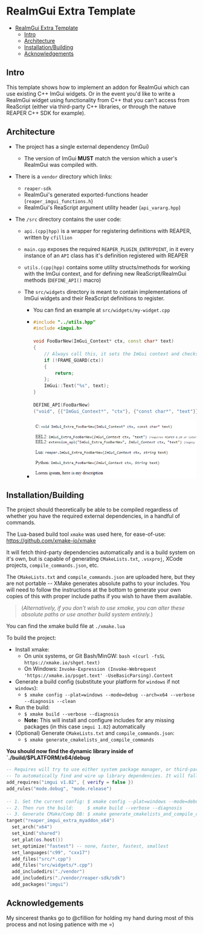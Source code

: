 # ReaImGui Extra Template

- [ReaImGui Extra Template](#reaimgui-extra-template)
  - [Intro](#intro)
  - [Architecture](#architecture)
  - [Installation/Building](#installationbuilding)
  - [Acknowledgements](#acknowledgements)

## Intro

This template shows how to implement an addon for ReaImGui which can use existing C++ ImGui widgets.
Or in the event you'd like to write a ReaImGui widget using functionality from C++ that you can't access from ReaScript (either via third-party C++ libraries, or through the natuve REAPER C++ SDK for example).

## Architecture

- The project has a single external dependency (ImGui)
  - The version of ImGui **MUST** match the version which a user's ReaImGui was compiled with.
- There is a `vendor` directory which links:
  - `reaper-sdk`
  - ReaImGui's generated exported-functions header (`reaper_imgui_functions.h`)
  - ReaImGui's ReaScript argument utility header (`api_vararg.hpp`)
- The `/src` directory contains the user code:

  - `api.(cpp|hpp)` is a wrapper for registering definitions with REAPER, written by `cfillion`
  - `main.cpp` exposes the required `REAPER_PLUGIN_ENTRYPOINT`, in it every instance of an `API` class has it's definition registered with REAPER
  - `utils.(cpp|hpp)` contains some utility structs/methods for working with the ImGui context, and for defining new ReaScript/ReaImGui methods (`DEFINE_API()` macro)
  - The `src/widgets` directory is meant to contain implementations of ImGui widgets and their ReaScript definitions to register.

    - You can find an example at `src/widgets/my-widget.cpp`
    - ```cpp
      #include "../utils.hpp"
      #include <imgui.h>

      void FooBarNew(ImGui_Context* ctx, const char* text)
      {
          // Always call this, it sets the ImGui context and checks other things
          if (!FRAME_GUARD(ctx))
          {
              return;
          };
          ImGui::Text("%s", text);
      }

      DEFINE_API(FooBarNew)
      ("void", {{"ImGui_Context*", "ctx"}, {"const char*", "text"}}, "Lorem ipsum, here is my description");
      ```

    - ![ReaScript Definition](./imgui-extra-foobarnew.png)

## Installation/Building

The project should theoretically be able to be compiled regardless of whether you have the required external dependencies, in a handful of commands.

The Lua-based build tool `xmake` was used here, for ease-of-use: https://github.com/xmake-io/xmake

It will fetch third-party dependencies automatically and is a build system on it's own, but is capable of generating `CMakeLists.txt`, `.vsxproj`, XCode projects, `compile_commands.json`, etc.

The `CMakeLists.txt` and `compile_commands.json` are uploaded here, but they are not portable -- XMake generates absolute paths to your includes. You will need to follow the instructions at the bottom to generate your own copies of this with proper include paths if you wish to have them available.

> (_Alternatively, if you don't wish to use xmake, you can alter these absolute paths or use another build system entirely._)

You can find the xmake build file at `./xmake.lua`

To build the project:

- Install xmake:
  - On unix systems, or Git Bash/MinGW: `bash <(curl -fsSL https://xmake.io/shget.text)`
  - On Windows: `Invoke-Expression (Invoke-Webrequest 'https://xmake.io/psget.text' -UseBasicParsing).Content`
- Generate a build config (substitute your platform for `windows` if not `windows`):
  - `$ xmake config --plat=windows --mode=debug --arch=x64 --verbose --diagnosis --clean`
- Run the build:
  - `$ xmake build --verbose --diagnosis`
  - **Note:** This will install and configure includes for any missing packages (in this case `imgui 1.82`) automatically
- (Optional) Generate `CMakeLists.txt` and `compile_commands.json`:
  - `$ xmake generate_cmakelists_and_compile_commands`

**You should now find the dynamic library inside of `./build/$PLATFORM/x64/debug**

```lua
-- Requires will try to use either system package manager, or third-party package manages (vcpkg, Conan, etc)
-- To automatically find and wire up library dependencies. It will fall back to git .tar.gz releases if none found.
add_requires("imgui v1.82", { verify = false })
add_rules("mode.debug", "mode.release")

-- 1. Set the current config: $ xmake config --plat=windows --mode=debug --arch=x64 --verbose --diagnosis --clean
-- 2. Then run the build:     $ xmake build --verbose --diagnosis
-- 3. Generate CMake/Comp DB: $ xmake generate_cmakelists_and_compile_commands
target("reaper_imgui_extra_myaddon_x64")
  set_arch("x64")
  set_kind("shared")
  set_plat(os.host())
  set_optimize("fastest") -- none, faster, fastest, smallest
  set_languages("c99", "cxx17")
  add_files("src/*.cpp")
  add_files("src/widgets/*.cpp")
  add_includedirs("./vendor")
  add_includedirs("./vendor/reaper-sdk/sdk")
  add_packages("imgui")
```

## Acknowledgements

My sincerest thanks go to @cfillion for holding my hand during most of this process and not losing patience with me =)

